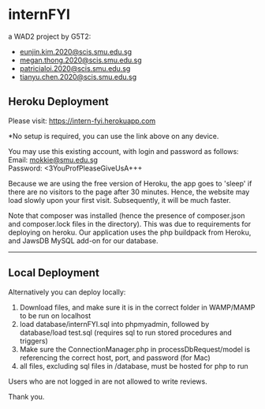 # internFYI

a WAD2 project
by G5T2: 
- eunjin.kim.2020@scis.smu.edu.sg
- megan.thong.2020@scis.smu.edu.sg
- patricialoi.2020@scis.smu.edu.sg
- tianyu.chen.2020@scis.smu.edu.sg

## Heroku Deployment

Please visit: https://intern-fyi.herokuapp.com

*No setup is required, you can use the link above on any device.

You may use this existing account, with login and password as follows: <br>
    Email: mokkie@smu.edu.sg <br>
    Password: <3YouProfPleaseGiveUsA+++


Because we are using the free version of Heroku, the app goes to 'sleep' if there are no visitors to the page after 30 minutes. Hence, the website may load slowly upon your first visit. Subsequently, it will be much faster. 
    
Note that composer was installed (hence the presence of composer.json and composer.lock files in the directory). This was due to requirements for deploying on heroku. Our application uses the php buildpack from Heroku, and JawsDB MySQL add-on for our database.

---

## Local Deployment 
Alternatively you can deploy locally:

1. Download files, and make sure it is in the correct folder in WAMP/MAMP to be run on localhost
2. load database/internFYI.sql into phpmyadmin, followed by database/load test.sql (requires sql to run stored procedures and triggers)
3. Make sure the ConnectionManager.php in processDbRequest/model is referencing the correct host, port, and password (for Mac)
4. all files, excluding sql files in /database, must be hosted for php to run

Users who are not logged in are not allowed to write reviews.

Thank you.
